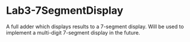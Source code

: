# Lab3-7SegmentDisplay
A full adder which displays results to a 7-segment display. Will be used to implement a multi-digit 7-segment display in the future.
